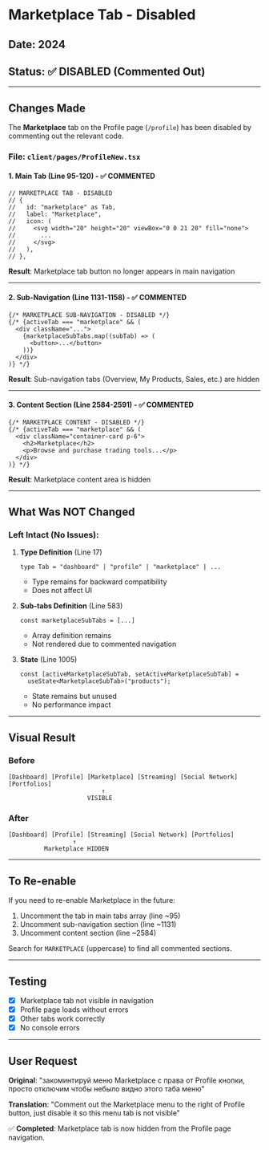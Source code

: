 # Marketplace Tab - Disabled

## Date: 2024
## Status: ✅ DISABLED (Commented Out)

---

## Changes Made

The **Marketplace** tab on the Profile page (`/profile`) has been disabled by commenting out the relevant code.

### File: `client/pages/ProfileNew.tsx`

#### 1. Main Tab (Line 95-120) - ✅ COMMENTED

```tsx
// MARKETPLACE TAB - DISABLED
// {
//   id: "marketplace" as Tab,
//   label: "Marketplace",
//   icon: (
//     <svg width="20" height="20" viewBox="0 0 21 20" fill="none">
//       ...
//     </svg>
//   ),
// },
```

**Result**: Marketplace tab button no longer appears in main navigation

---

#### 2. Sub-Navigation (Line 1131-1158) - ✅ COMMENTED

```tsx
{/* MARKETPLACE SUB-NAVIGATION - DISABLED */}
{/* {activeTab === "marketplace" && (
  <div className="...">
    {marketplaceSubTabs.map((subTab) => (
      <button>...</button>
    ))}
  </div>
)} */}
```

**Result**: Sub-navigation tabs (Overview, My Products, Sales, etc.) are hidden

---

#### 3. Content Section (Line 2584-2591) - ✅ COMMENTED

```tsx
{/* MARKETPLACE CONTENT - DISABLED */}
{/* {activeTab === "marketplace" && (
  <div className="container-card p-6">
    <h2>Marketplace</h2>
    <p>Browse and purchase trading tools...</p>
  </div>
)} */}
```

**Result**: Marketplace content area is hidden

---

## What Was NOT Changed

### Left Intact (No Issues):

1. **Type Definition** (Line 17)
   ```tsx
   type Tab = "dashboard" | "profile" | "marketplace" | ...
   ```
   - Type remains for backward compatibility
   - Does not affect UI

2. **Sub-tabs Definition** (Line 583)
   ```tsx
   const marketplaceSubTabs = [...]
   ```
   - Array definition remains
   - Not rendered due to commented navigation

3. **State** (Line 1005)
   ```tsx
   const [activeMarketplaceSubTab, setActiveMarketplaceSubTab] = 
     useState<MarketplaceSubTab>("products");
   ```
   - State remains but unused
   - No performance impact

---

## Visual Result

### Before
```
[Dashboard] [Profile] [Marketplace] [Streaming] [Social Network] [Portfolios]
                          ↑
                      VISIBLE
```

### After
```
[Dashboard] [Profile] [Streaming] [Social Network] [Portfolios]
                  ↑
          Marketplace HIDDEN
```

---

## To Re-enable

If you need to re-enable Marketplace in the future:

1. Uncomment the tab in main tabs array (line ~95)
2. Uncomment sub-navigation section (line ~1131)
3. Uncomment content section (line ~2584)

Search for `MARKETPLACE` (uppercase) to find all commented sections.

---

## Testing

- [x] Marketplace tab not visible in navigation
- [x] Profile page loads without errors
- [x] Other tabs work correctly
- [x] No console errors

---

## User Request

**Original**: "закоминтируй меню Marketplace с права от Profile кнопки, просто отключим чтобы небыло видно этого таба меню"

**Translation**: "Comment out the Marketplace menu to the right of Profile button, just disable it so this menu tab is not visible"

✅ **Completed**: Marketplace tab is now hidden from the Profile page navigation.
